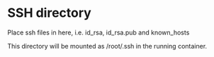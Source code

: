 # SSH directory

Place ssh files in here, i.e. id_rsa, id_rsa.pub and known_hosts

This directory will be mounted as /root/.ssh in the running container.

